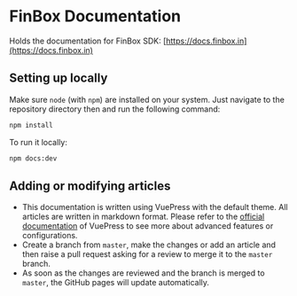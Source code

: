 # FinBox Documentation

Holds the documentation for FinBox SDK: [https://docs.finbox.in](https://docs.finbox.in)

## Setting up locally
Make sure `node` (with `npm`) are installed on your system. Just navigate to the repository directory then and run the following command:
```bash
npm install
```
To run it locally:
```bash
npm docs:dev
```

## Adding or modifying articles
- This documentation is written using VuePress with the default theme. All articles are written in markdown format. Please refer to the [official documentation](https://vuepress.vuejs.org/guide/) of VuePress to see more about advanced features or configurations.
- Create a branch from `master`, make the changes or add an article and then raise a pull request asking for a review to merge it to the `master` branch.
- As soon as the changes are reviewed and the branch is merged to `master`, the GitHub pages will update automatically.
